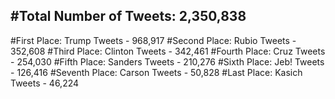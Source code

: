 #Total Number of Tweets: 2,350,838 
---
#First Place: Trump Tweets - 968,917
#Second Place: Rubio Tweets - 352,608
#Third Place: Clinton Tweets - 342,461
#Fourth Place: Cruz Tweets - 254,030
#Fifth Place: Sanders Tweets - 210,276
#Sixth Place: Jeb! Tweets - 126,416
#Seventh Place: Carson Tweets - 50,828
#Last Place: Kasich Tweets - 46,224
